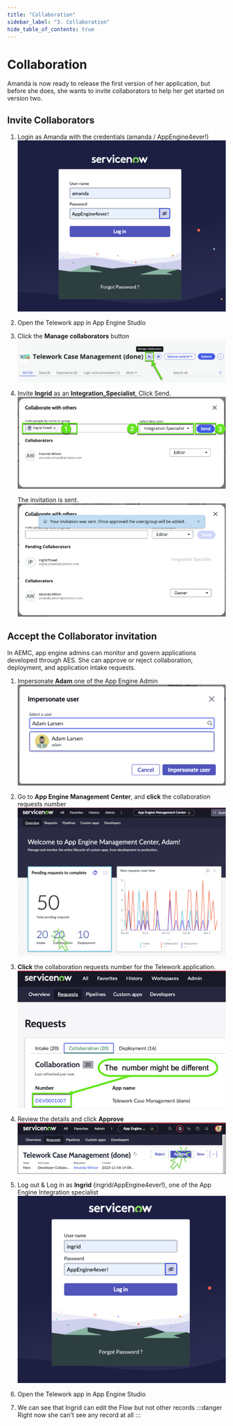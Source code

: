 ```yaml
---
title: "Collaboration" 
sidebar_label: "3. Collaboration"
hide_table_of_contents: true
---
```

# Collaboration

Amanda is now ready to release the first version of her application, but before she does, she wants to invite collaborators to help her get started on version two.

## Invite Collaborators

1.	Login as Amanda with the credentials (amanda / AppEngine4ever!)
    ![](./images/collab_01_Login_as_Amanda.png)


2. Open the Telework app in App Engine Studio


3. Click the **Manage collaborators** button
    ![](./images/collab_02_Click_Manage_Collaborators.png)


4. Invite **Ingrid** as an **Integration_Specialist**, Click <span className="button-purple">Send</span>. 
    ![](./images/collab_03_Invite_Ingrid_Integration_Specialist.png)

    The invitation is sent.
    ![](./images/collab_03_Invite_Ingrid_Integration_Specialist_result.png)

## Accept the Collaborator invitation

In AEMC, app engine admins can monitor and govern applications developed through AES. She can approve or reject collaboration, deployment, and application intake requests.

1. Impersonate **Adam** one of the App Engine Admin
    ![](./images/collab_04_Impersonate_Adam.png)


2. Go to **App Engine Management Center**, and **click** the collaboration requests number
    ![](./images/collab_05_AEMC_Click_Collab.png)


3. **Click** the collaboration requests number for the Telework application.
    ![](./images/collab_06_AEMC_Click_the_request.png)


4. Review the details and click **Approve**
    ![](./images/collab_07_AEMC_Approve_the_request.png)


5. Log out & Log in as **Ingrid** (ingrid/AppEngine4ever!), one of the App Engine Integration specialist
    ![](./images/collab_08_Login_as_Ingrid.png)

6. Open the Telework app in App Engine Studio


7. We can see that Ingrid can edit the Flow but not other records
:::danger
Right now she can't see any record at all
:::
